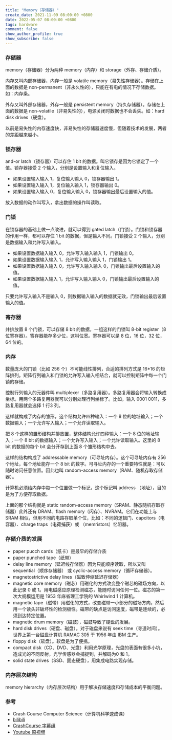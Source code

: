 ```yaml
---
title: "Memory（存储器）"
create_date: 2021-11-09 08:00:00 +0800
date: 2022-05-07 08:00:00 +0800
tags: hardware
comment: false
show_author_profile: true
show_subscribe: false
---
```


### 存储器

memory（存储器）分为两种 memory（内存）和 storage（外存、存储介质）。

内存又叫内部存储器，内存一般是 volatile memory（易失性存储器）。存储在上面的数据是 non-permanent（非永久性的），只能在有电的情况下存储数据。如：内存条。

外存又叫外部存储器，外存一般是 persistent memory（持久存储器）。存储在上面的数据是 non-volatile（非易失性的），电源关闭时数据也不会丢失。如：hard disk drives（硬盘）。

以前是易失性的内存速度快，非易失性的存储器速度慢，但随着技术的发展，两者的差距越来越小。

### 锁存器

and-or latch（锁存器）可以存住 1 bit 的数据。叫它锁存是因为它锁定了一个值。锁存器接受 2 个输入，分别是设置输入和复位输入。

- 如果设置输入输入 1，复位输入输入 0，锁存器输出 1。
- 如果设置输入输入 1，复位输入输入 1，锁存器输出 0。
- 如果设置输入输入 0，复位输入输入 0，锁存器输出最后设置输入的值。

放入数据的动作叫写入，拿出数据的操作叫读取。

### 门锁

在锁存器的基础上做一点改进，就可以得到 gated latch（门锁）。门锁和锁存器的作用一样，都可以存住 1 bit 的数据，但是输入不同。门锁接受 2 个输入，分别是数据输入和允许写入输入。

- 如果设置数据输入输入 0，允许写入输入输入 1，门锁输出 0。
- 如果设置数据输入输入 1，允许写入输入输入 1，门锁输出 1。
- 如果设置数据输入输入 0，允许写入输入输入 0，门锁输出最后设置输入的值。
- 如果设置数据输入输入 1，允许写入输入输入 0，门锁输出最后设置输入的值。

只要允许写入输入不是输入 0，则数据输入输入的数据就无效，门锁输出最后设置输入的值。

### 寄存器

并排放置 8 个门锁，可以存储 8 bit 的数据，一组这样的门锁叫 8-bit register（8 位寄存器）。寄存器能存多少位，这叫位宽。寄存器可以是 8 位，16 位，32 位，64 位的。

### 内存

数量庞大的门锁（比如 256 个）不可能线性排列，合适的排列方式是 16*16 的矩阵排列。矩阵行列输入和门锁的允许写入输入相结合，就可以控制矩阵中每一个门锁的存储。

控制行列输入的元器件叫 multiplexer（多路复用器）。多路复用器会将输入转换成坐标。用两个多路复用器就可以分别处理行列坐标了。比如，输入 0001 0011，多路复用器就会选择 1 行3 列。

这样就构成了内存的雏形，这个结构允许四种输入：一个 8 位的地址输入；一个数据输入；一个允许写入输入；一个允许读取输入。

把 8 个这样的雏形结构并排放置，整体结构允许四种输入：一个 8 位的地址输入；一个 8 bit 的数据输入；一个允许写入输入；一个允许读取输入。这里的 8 bit 的数据的每个 bit 会分开存到上面 8 个雏形结构中去。

这样的结构构成了 addressable memory（可寻址内存）。这个可寻址内存有 256 个地址，每个地址能存一个 8 bit 的数字。可寻址内存的一个重要特性就是：可以随时访问任意位置。因此也叫 random-access memory（RAM、随机存取存储器）。

计算机必须给内存中每一个位置做一个标记，这个标记叫 address （地址），目的是为了方便存取数据。

上面的那个结构就是 static random-access memory（SRAM、静态随机存取存储器）此外还有 DRAM、flash memory（闪存）、NVRAM。它们在功能上与 SRAM 相似，但用不同的电路存取单个位，比如：不同的逻辑门、capcitors（电容器）、charge traps（电荷捕获）或 （memristors）忆阻器。

### 存储介质的发展

- paper pucch cards（纸卡）是最早的存储介质
- paper punched tape（纸带）
- delay line memory（延迟线存储器）因为只能顺序读取，所以又叫 sequential（顺序存储器） 或 cyclic-access memory（循环存储器）。
- magnetostrictive delay lines（磁致伸缩延迟存储器）
- magnetic core memory（磁芯）用磁化的方式改变整个磁芯的磁场方向，以此记录 0 或 1。用电磁感应原理检测磁芯，能随时访问任何一位。磁芯的第一次大规模运用是 1953 年麻省理工学院的 Whirlwind 1 计算机。
- magnetic tape（磁带）用磁化的方式，改变磁带一小部分的磁场方向，然后用一个读头非破坏性的检测极性。磁带的缺点是访问速度，磁带是连续的，必须到达特定位置。
- magnetic drum memory（磁鼓），磁鼓导致了硬盘的发展。
- hard disk drives（硬盘、磁盘）。对于磁盘来说有 seek time（寻道时间）。世界上第一台磁盘计算机 RAMAC 305 于 1956 年由 IBM 生产。
- floppy disk（软盘）。软盘是为了便携。
- compact disk（CD、DVD、光盘）利用光学原理，光盘的表面有很多小坑，造成光的不同反射，光学传感器会捕捉到，并解码为0 和 1。
- solid state drives（SSD、固态硬盘），用集成电路实现存储。

### 内存层次结构

memory hierarchy（内存层次结构）用于解决存储速度和存储成本的平衡问题。

### 参考

- Crash Course Computer Science（计算机科学速成课）
- [bilibili](https://www.bilibili.com/video/BV1EW411u7th)
- [CrashCourse 字幕组](https://github.com/1c7/crash-course-computer-science-chinese)
- [Youtube 原视频](https://www.youtube.com/playlist?list=PL8dPuuaLjXtNlUrzyH5r6jN9ulI)